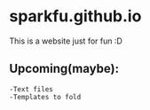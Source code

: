 # sparkfu.github.io
This is a website just for fun :D

## Upcoming(maybe):
```
-Text files
-Templates to fold
```